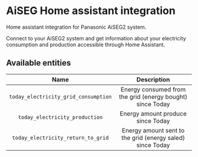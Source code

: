 # AiSEG Home assistant integration

Home assistant integration for Panasonic AiSEG2 system.

Connect to your AiSEG2 system and get information about your electricity consumption and production accessible through Home Assistant.

## Available entities

| Name | Description |
|:----:|:-----------:|
| `today_electricity_grid_consumption` | Energy consumed from the grid (energy bought) since Today |
| `today_electricity_production` | Energy amount produce since Today |
| `today_electricity_return_to_grid` | Energy amount sent to the grid (energy saled) since Today |

